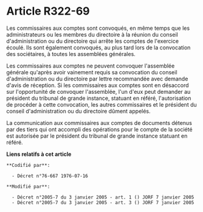# Article R322-69

Les commissaires aux comptes sont convoqués, en même temps que les administrateurs ou les membres du directoire à la réunion
du conseil d'administration ou du directoire qui arrête les comptes de l'exercice écoulé. Ils sont également convoqués, au
plus tard lors de la convocation des sociétaires, à toutes les assemblées générales.

Les commissaires aux comptes ne peuvent convoquer l'assemblée générale qu'après avoir vainement requis sa convocation du
conseil d'administration ou du directoire par lettre recommandée avec demande d'avis de réception. Si les commissaires aux
comptes sont en désaccord sur l'opportunité de convoquer l'assemblée, l'un d'eux peut demander au président du tribunal de
grande instance, statuant en référé, l'autorisation de procéder à cette convocation, les autres commissaires et le président
du conseil d'administration ou du directoire dûment appelés.

La communication aux commissaires aux comptes de documents détenus par des tiers qui ont accompli des opérations pour le
compte de la société est autorisée par le président du tribunal de grande instance statuant en référé.

**Liens relatifs à cet article**

	**Codifié par**:

	  - Décret n°76-667 1976-07-16

	**Modifié par**:

	  - Décret n°2005-7 du 3 janvier 2005 - art. 1 () JORF 7 janvier 2005
	  - Décret n°2005-7 du 3 janvier 2005 - art. 3 () JORF 7 janvier 2005
